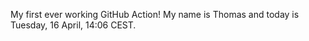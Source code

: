 My first ever working GitHub Action!
My name is Thomas and today is Tuesday, 16 April, 14:06 CEST. 

